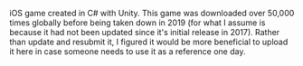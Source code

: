 iOS game created in C# with Unity. This game was downloaded over 50,000 times globally before being taken down in 2019 (for what I assume is because it had not been updated since it's initial release in 2017). Rather than update and resubmit it, I figured it would be more beneficial to upload it here in case someone needs to use it as a reference one day.
